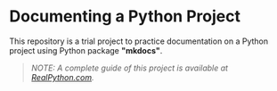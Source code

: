 # Documenting a Python Project

This repository is a trial project to practice documentation on a Python project using Python package __"mkdocs"__.

>_NOTE: A complete guide of this project is available at [RealPython.com](https://realpython.com/python-project-documentation-with-mkdocs/)._
